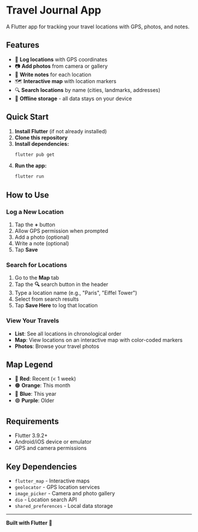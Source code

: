 # Travel Journal App

A Flutter app for tracking your travel locations with GPS, photos, and notes.

## Features

- 📍 **Log locations** with GPS coordinates
- 📷 **Add photos** from camera or gallery  
- 📝 **Write notes** for each location
- 🗺️ **Interactive map** with location markers
- 🔍 **Search locations** by name (cities, landmarks, addresses)
- 📱 **Offline storage** - all data stays on your device

## Quick Start

1. **Install Flutter** (if not already installed)
2. **Clone this repository**
3. **Install dependencies:**
   ```bash
   flutter pub get
   ```
4. **Run the app:**
   ```bash
   flutter run
   ```

## How to Use

### Log a New Location
1. Tap the **+** button
2. Allow GPS permission when prompted
3. Add a photo (optional)
4. Write a note (optional)
5. Tap **Save**

### Search for Locations
1. Go to the **Map** tab
2. Tap the **🔍** search button in the header
3. Type a location name (e.g., "Paris", "Eiffel Tower")
4. Select from search results
5. Tap **Save Here** to log that location

### View Your Travels
- **List**: See all locations in chronological order
- **Map**: View locations on an interactive map with color-coded markers
- **Photos**: Browse your travel photos

## Map Legend

- 🔴 **Red**: Recent (< 1 week)
- 🟠 **Orange**: This month  
- 🔵 **Blue**: This year
- 🟣 **Purple**: Older

## Requirements

- Flutter 3.9.2+
- Android/iOS device or emulator
- GPS and camera permissions

## Key Dependencies

- `flutter_map` - Interactive maps
- `geolocator` - GPS location services
- `image_picker` - Camera and photo gallery
- `dio` - Location search API
- `shared_preferences` - Local data storage

---

**Built with Flutter** 🚀